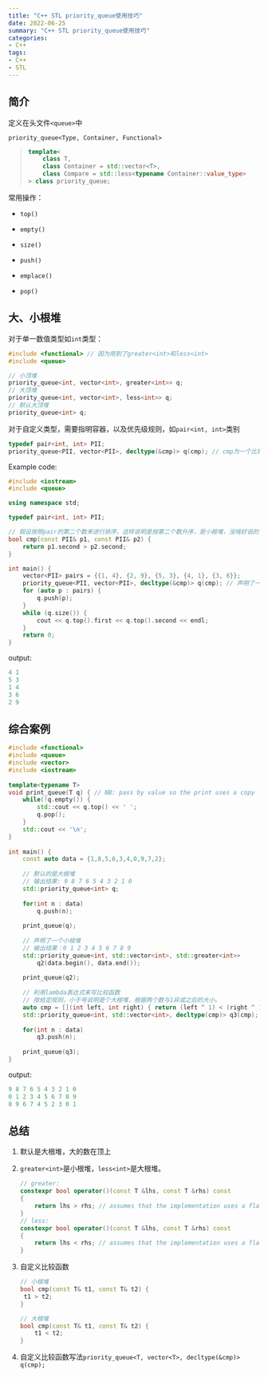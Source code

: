 ```yaml
---
title: "C++ STL priority_queue使用技巧"
date: 2022-06-25
summary: "C++ STL priority_queue使用技巧"
categories:
- C++
tags:
- C++
- STL
---
```


## 简介

定义在头文件`<queue>`中

`priority_queue<Type, Container, Functional>`

> ```c++
> template<
>     class T,
>     class Container = std::vector<T>,
>     class Compare = std::less<typename Container::value_type>
> > class priority_queue;
> ```

常用操作：

- `top()`

- `empty()`

- `size()`

- `push()`

- `emplace()`

- `pop()`

## 大、小根堆

对于单一数值类型如`int`类型：

```C++
#include <functional> // 因为用到了greater<int>和less<int>
#include <queue>

// 小顶堆
priority_queue<int, vector<int>, greater<int>> q;
// 大顶堆
priority_queue<int, vector<int>, less<int>> q;
// 默认大顶堆
priority_queue<int> q;
```

对于自定义类型，需要指明容器，以及优先级规则，如`pair<int, int>`类别

```c++
typedef pair<int, int> PII;
priority_queue<PII, vector<PII>, decltype(&cmp)> q(cmp); // cmp为一个比较函数
```

Example code:

```C++
#include <iostream>
#include <queue>

using namespace std;

typedef pair<int, int> PII;

// 假设按照pair的第二个数来进行排序，这样说明是按第二个数升序，是小根堆，没啥好说的，记住就行了。
bool cmp(const PII& p1, const PII& p2) {
	return p1.second > p2.second;
}

int main() {
    vector<PII> pairs = {{1, 4}, {2, 9}, {5, 3}, {4, 1}, {3, 6}};
	priority_queue<PII, vector<PII>, decltype(&cmp)> q(cmp); // 声明了一个pair的根据第二个数比较的小根堆
    for (auto p : pairs) {
        q.push(p);
    }
    while (q.size()) {
        cout << q.top().first << q.top().second << endl;
    }
    return 0;
}
```

output:

```C++
4 1
5 3
1 4
3 6
2 9
```

## 综合案例

```C++
#include <functional>
#include <queue>
#include <vector>
#include <iostream>
 
template<typename T>
void print_queue(T q) { // NB: pass by value so the print uses a copy
    while(!q.empty()) {
        std::cout << q.top() << ' ';
        q.pop();
    }
    std::cout << '\n';
}
 
int main() {
    const auto data = {1,8,5,6,3,4,0,9,7,2};
    
    // 默认的是大根堆
 	// 输出结果: 9 8 7 6 5 4 3 2 1 0
    std::priority_queue<int> q;
    
    for(int n : data)
        q.push(n);
 
    print_queue(q);
 
    // 声明了一个小根堆
    // 输出结果：0 1 2 3 4 5 6 7 8 9 
    std::priority_queue<int, std::vector<int>, std::greater<int>>
        q2(data.begin(), data.end());
 
    print_queue(q2);
 
    // 利用lambda表达式来写比较函数
    // 按给定规则，小于号说明是个大根堆，根据两个数与1异或之后的大小。
    auto cmp = [](int left, int right) { return (left ^ 1) < (right ^ 1); };
    std::priority_queue<int, std::vector<int>, decltype(cmp)> q3(cmp);
 
    for(int n : data)
        q3.push(n);
 
    print_queue(q3);
}
```

output:

```C++
9 8 7 6 5 4 3 2 1 0 
0 1 2 3 4 5 6 7 8 9 
8 9 6 7 4 5 2 3 0 1
```



## 总结

1. 默认是大根堆，大的数在顶上

2. `greater<int>`是小根堆，`less<int>`是大根堆。

   ```C++
   // greater:
   constexpr bool operator()(const T &lhs, const T &rhs) const 
   {
       return lhs > rhs; // assumes that the implementation uses a flat address space
   }
   // less:
   constexpr bool operator()(const T &lhs, const T &rhs) const 
   {
       return lhs < rhs; // assumes that the implementation uses a flat address space
   }
   ```

3. 自定义比较函数

   ```C++
   // 小根堆
   bool cmp(const T& t1, const T& t2) {
   	t1 > t2;
   }
   
   // 大根堆
   bool cmp(const T& t1, const T& t2) {
       t1 < t2;
   }
   ```

4. 自定义比较函数写法`priority_queue<T, vector<T>, decltype(&cmp)> q(cmp);`